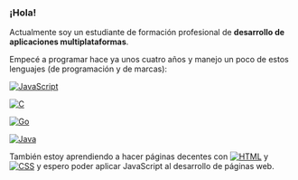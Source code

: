 ### ¡Hola!

Actualmente soy un estudiante de formación profesional de **desarrollo de aplicaciones multiplataformas**.

Empecé a programar hace ya unos cuatro años y manejo un poco de estos lenguajes (de programación y de marcas):

[![JavaScript](https://img.shields.io/badge/JavaScript-F7DF1E?style=for-the-badge&logo=javascript&logoColor=black)]()

[![C](https://img.shields.io/badge/C-00599C?style=for-the-badge&logo=c&logoColor=white)](https://github.com/joseanpdp/programas-c)

[![Go](https://img.shields.io/badge/Go-00ADD8?style=for-the-badge&logo=go&logoColor=white)]()

[![Java](https://img.shields.io/badge/Java-ED8B00?style=for-the-badge&logo=java&logoColor=white)]()

También estoy aprendiendo a hacer páginas decentes con [![HTML](https://img.shields.io/badge/HTML-239120?style=for-the-badge&logo=html5&logoColor=white)]() y [![CSS](https://img.shields.io/badge/CSS-239120?&style=for-the-badge&logo=css3&logoColor=white)](https://github.com/joseanpdp/grid) y espero poder aplicar JavaScript al desarrollo de páginas web.
